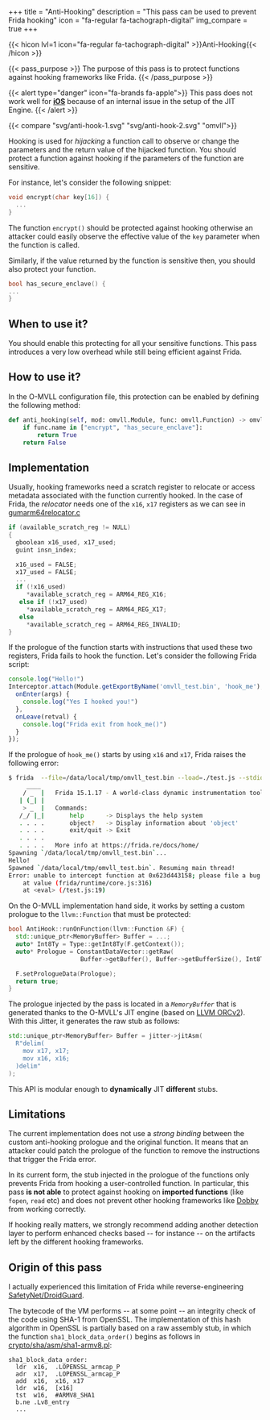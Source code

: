 +++
title       = "Anti-Hooking"
description = "This pass can be used to prevent Frida hooking"
icon        = "fa-regular fa-tachograph-digital"
img_compare = true
+++

{{< hicon lvl=1 icon="fa-regular fa-tachograph-digital" >}}Anti-Hooking{{< /hicon >}}

{{< pass_purpose >}}
The purpose of this pass is to protect functions against hooking frameworks like Frida.
{{< /pass_purpose >}}

{{< alert type="danger" icon="fa-brands fa-apple">}}
This pass does not work well for **<u>iOS</u>** because of an internal issue in the setup of the JIT Engine.
{{< /alert >}}

{{< compare "svg/anti-hook-1.svg" "svg/anti-hook-2.svg" "omvll">}}

Hooking is used for *hijacking* a function call to observe or change the parameters and the return value of the
hijacked function. You should protect a function against hooking if the parameters of the function are sensitive.

For instance, let's consider the following snippet:

```cpp
void encrypt(char key[16]) {
  ...
}
```

The function `encrypt()` should be protected against hooking otherwise an attacker could easily observe the
effective value of the `key` parameter when the function is called.

Similarly, if the value returned by the function is sensitive then, you should also protect your function.

```cpp
bool has_secure_enclave() {
...
}
```

## When to use it?

You should enable this protecting for all your sensitive functions. This pass introduces a very low overhead
while still being efficient against Frida.

## How to use it?

In the O-MVLL configuration file, this protection can be enabled by defining the following method:

```python
def anti_hooking(self, mod: omvll.Module, func: omvll.Function) -> omvll.AntiHookOpt:
    if func.name in ["encrypt", "has_secure_enclave"]:
        return True
    return False
```

## Implementation

Usually, hooking frameworks need a scratch register to relocate or access metadata associated with the
function currently hooked.
In the case of Frida, the *relocator* needs one of the `x16`, `x17` registers as we can see in
[gumarm64relocator.c](https://github.com/frida/frida-gum/blob/5fdc2952d753895ca9acd327e47e6aa1a395a332/gum/arch-arm64/gumarm64relocator.c#L521-L553)

```c
if (available_scratch_reg != NULL)
{
  gboolean x16_used, x17_used;
  guint insn_index;

  x16_used = FALSE;
  x17_used = FALSE;
  ...
  if (!x16_used)
     *available_scratch_reg = ARM64_REG_X16;
   else if (!x17_used)
     *available_scratch_reg = ARM64_REG_X17;
   else
     *available_scratch_reg = ARM64_REG_INVALID;
}
```

If the prologue of the function starts with instructions that used these two registers, Frida fails
to hook the function. Let's consider the following Frida script:

```js
console.log("Hello!")
Interceptor.attach(Module.getExportByName('omvll_test.bin', 'hook_me'), {
  onEnter(args) {
    console.log("Yes I hooked you!")
  },
  onLeave(retval) {
    console.log("Frida exit from hook_me()")
  }
});
```

If the prologue of `hook_me()` starts by using `x16` and `x17`, Frida raises the following error:

```bash
$ frida  --file=/data/local/tmp/omvll_test.bin --load=./test.js --stdio=pipe --no-pause
     ____
    / _  |   Frida 15.1.17 - A world-class dynamic instrumentation toolkit
   | (_| |
    > _  |   Commands:
   /_/ |_|       help      -> Displays the help system
   . . . .       object?   -> Display information about 'object'
   . . . .       exit/quit -> Exit
   . . . .
   . . . .   More info at https://frida.re/docs/home/
Spawning `/data/local/tmp/omvll_test.bin`...
Hello!
Spawned `/data/local/tmp/omvll_test.bin`. Resuming main thread!
Error: unable to intercept function at 0x623d443158; please file a bug
    at value (frida/runtime/core.js:316)
    at <eval> (/test.js:19)
```

On the O-MVLL implementation hand side, it works by setting a custom prologue to the `llvm::Function` that must
be protected:

```cpp
bool AntiHook::runOnFunction(llvm::Function &F) {
  std::unique_ptr<MemoryBuffer> Buffer = ...;
  auto* Int8Ty = Type::getInt8Ty(F.getContext());
  auto* Prologue = ConstantDataVector::getRaw(
                    Buffer->getBuffer(), Buffer->getBufferSize(), Int8Ty);

  F.setPrologueData(Prologue);
  return true;
}
```

The prologue injected by the pass is located in a *`MemoryBuffer`* that is generated thanks to the O-MVLL's JIT engine
(based on [LLVM ORCv2](https://llvm.org/docs/ORCv2.html)). With this Jitter, it generates the raw stub as follows:

```cpp
std::unique_ptr<MemoryBuffer> Buffer = jitter->jitAsm(
  R"delim(
    mov x17, x17;
    mov x16, x16;
  )delim"
);
```

This API is modular enough to **dynamically** JIT **different** stubs.

## Limitations

The current implementation does not use a *strong binding* between the custom anti-hooking prologue and
the original function.
It means that an attacker could patch the prologue of the function to remove the instructions that trigger the
Frida error.

In its current form, the stub injected in the prologue of the functions only prevents Frida from hooking a
user-controlled function.
In particular, this pass **is not able** to protect against hooking on **imported functions** (like `fopen`, `read` etc)
and does not prevent other hooking frameworks like [Dobby](https://github.com/jmpews/Dobby) from
working correctly.

If hooking really matters, we strongly recommend adding another detection layer to perform enhanced checks
based -- for instance -- on the artifacts left by the different hooking frameworks.

## Origin of this pass

I actually experienced this limitation of Frida while reverse-engineering [SafetyNet/DroidGuard](https://www.romainthomas.fr/publication/22-sstic-blackhat-droidguard-safetynet/).

The bytecode of the VM performs -- at some point -- an integrity check of the code using SHA-1 from OpenSSL.
The implementation of this hash algorithm in OpenSSL is partially based on a raw assembly stub,
in which the function `sha1_block_data_order()` begins as follows in [crypto/sha/asm/sha1-armv8.pl](https://github.com/openssl/openssl/blob/6e6aad333f26694ff39aba1e59b358e3f25a9a1d/crypto/sha/asm/sha1-armv8.pl#L183-L193):

```armasm
sha1_block_data_order:
  ldr  x16,  .LOPENSSL_armcap_P
  adr  x17,  .LOPENSSL_armcap_P
  add  x16,  x16, x17
  ldr  w16,  [x16]
  tst  w16,  #ARMV8_SHA1
  b.ne .Lv8_entry
  ...
```



